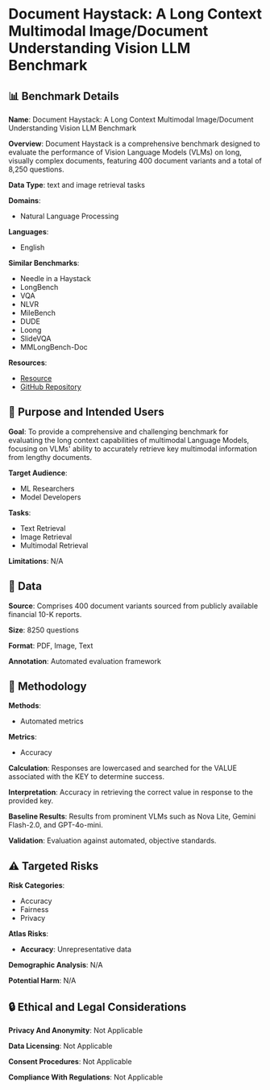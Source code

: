 # Document Haystack: A Long Context Multimodal Image/Document Understanding Vision LLM Benchmark

## 📊 Benchmark Details

**Name**: Document Haystack: A Long Context Multimodal Image/Document Understanding Vision LLM Benchmark

**Overview**: Document Haystack is a comprehensive benchmark designed to evaluate the performance of Vision Language Models (VLMs) on long, visually complex documents, featuring 400 document variants and a total of 8,250 questions.

**Data Type**: text and image retrieval tasks

**Domains**:
- Natural Language Processing

**Languages**:
- English

**Similar Benchmarks**:
- Needle in a Haystack
- LongBench
- VQA
- NLVR
- MileBench
- DUDE
- Loong
- SlideVQA
- MMLongBench-Doc

**Resources**:
- [Resource](https://huggingface.co/datasets/AmazonScience/document-haystack)
- [GitHub Repository](https://github.com/amazon-science/document-haystack)

## 🎯 Purpose and Intended Users

**Goal**: To provide a comprehensive and challenging benchmark for evaluating the long context capabilities of multimodal Language Models, focusing on VLMs' ability to accurately retrieve key multimodal information from lengthy documents.

**Target Audience**:
- ML Researchers
- Model Developers

**Tasks**:
- Text Retrieval
- Image Retrieval
- Multimodal Retrieval

**Limitations**: N/A

## 💾 Data

**Source**: Comprises 400 document variants sourced from publicly available financial 10-K reports.

**Size**: 8250 questions

**Format**: PDF, Image, Text

**Annotation**: Automated evaluation framework

## 🔬 Methodology

**Methods**:
- Automated metrics

**Metrics**:
- Accuracy

**Calculation**: Responses are lowercased and searched for the VALUE associated with the KEY to determine success.

**Interpretation**: Accuracy in retrieving the correct value in response to the provided key.

**Baseline Results**: Results from prominent VLMs such as Nova Lite, Gemini Flash-2.0, and GPT-4o-mini.

**Validation**: Evaluation against automated, objective standards.

## ⚠️ Targeted Risks

**Risk Categories**:
- Accuracy
- Fairness
- Privacy

**Atlas Risks**:
- **Accuracy**: Unrepresentative data

**Demographic Analysis**: N/A

**Potential Harm**: N/A

## 🔒 Ethical and Legal Considerations

**Privacy And Anonymity**: Not Applicable

**Data Licensing**: Not Applicable

**Consent Procedures**: Not Applicable

**Compliance With Regulations**: Not Applicable
